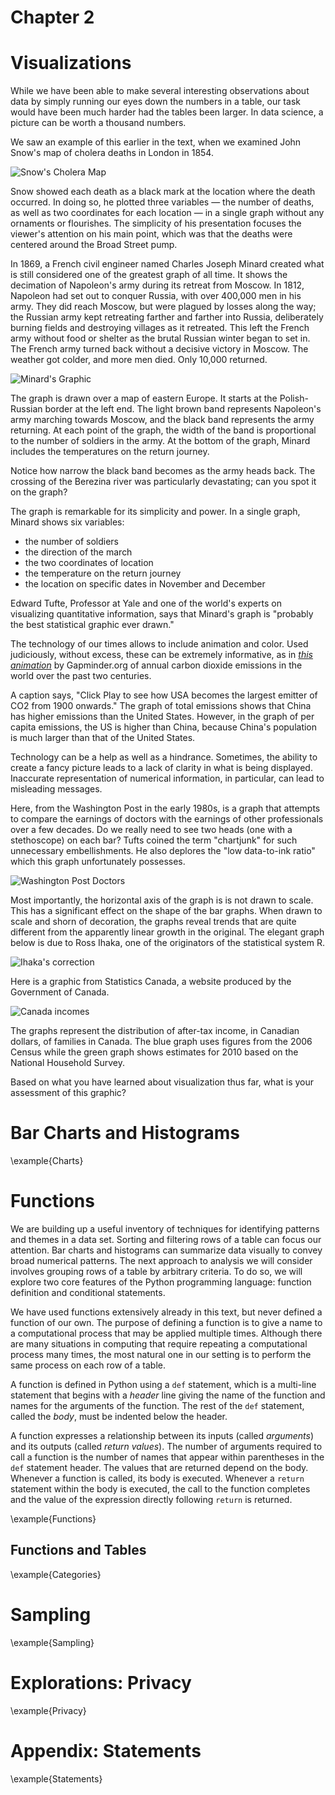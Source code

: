 Chapter 2
=========

Visualizations
==============

While we have been able to make several interesting observations about data by
simply running our eyes down the numbers in a table, our task would have been
much harder had the tables been larger.  In data science, a picture can be
worth a thousand numbers.

We saw an example of this earlier in the text, when we examined John Snow's map
of cholera deaths in London in 1854.

![Snow's Cholera Map](../images/snow_map.jpg)

Snow showed each death as a black mark at the location where the death
occurred. In doing so, he plotted three variables — the number of deaths, as
well as two coordinates for each location — in a single graph without any
ornaments or flourishes. The simplicity of his presentation focuses the
viewer's attention on his main point, which was that the deaths were centered
around the Broad Street pump.

In 1869, a French civil engineer named Charles Joseph Minard created what is
still considered one of the greatest graph of all time. It shows the decimation
of Napoleon's army during its retreat from Moscow. In 1812, Napoleon had set
out to conquer Russia, with over 400,000 men in his army. They did reach
Moscow, but were plagued by losses along the way; the Russian army kept
retreating farther and farther into Russia, deliberately burning fields and
destroying villages as it retreated. This left the French army without food or
shelter as the brutal Russian winter began to set in. The French army turned
back without a decisive victory in Moscow. The weather got colder, and more men
died. Only 10,000 returned.

![Minard's Graphic](../images/minard.png)

The graph is drawn over a map of eastern Europe. It starts at the
Polish-Russian border at the left end. The light brown band represents
Napoleon's army marching towards Moscow, and the black band represents the army
returning. At each point of the graph, the width of the band is proportional to
the number of soldiers in the army. At the bottom of the graph, Minard includes
the temperatures on the return journey.

Notice how narrow the black band becomes as the army heads back. The crossing
of the Berezina river was particularly devastating; can you spot it on the
graph?

The graph is remarkable for its simplicity and power. In a single graph, Minard
shows six variables:

* the number of soldiers
* the direction of the march
* the two coordinates of location
* the temperature on the return journey
* the location on specific dates in November and December

Edward Tufte, Professor at Yale and one of the world's experts on visualizing
quantitative information, says that Minard's graph is "probably the best
statistical graphic ever drawn."

The technology of our times allows to include animation and color. Used
judiciously, without excess, these can be extremely informative, as in [*this
animation*](http://goo.gl/Oe2oqC) by Gapminder.org of annual carbon dioxide
emissions in the world over the past two centuries.

A caption says, "Click Play to see how USA becomes the largest emitter of CO2
from 1900 onwards." The graph of total emissions shows that China has higher
emissions than the United States. However, in the graph of per capita
emissions, the US is higher than China, because China's population is much
larger than that of the United States.

Technology can be a help as well as a hindrance. Sometimes, the ability to
create a fancy picture leads to a lack of clarity in what is being displayed.
Inaccurate representation of numerical information, in particular, can lead to
misleading messages.

Here, from the Washington Post in the early 1980s, is a graph that attempts to
compare the earnings of doctors with the earnings of other professionals over a
few decades. Do we really need to see two heads (one with a stethoscope) on
each bar? Tufts coined the term "chartjunk" for such unnecessary
embellishments. He also deplores the "low data-to-ink ratio" which this graph
unfortunately possesses.

![Washington Post Doctors](../images/post_bad_graph.png)

Most importantly, the horizontal axis of the graph is is not drawn to scale.
This has a significant effect on the shape of the bar graphs. When drawn to
scale and shorn of decoration, the graphs reveal trends that are quite
different from the apparently linear growth in the original. The elegant graph
below is due to Ross Ihaka, one of the originators of the statistical system R.

![Ihaka's correction](../images/ihaka_fixed_post_graph.png)

Here is a graphic from Statistics Canada, a website produced by the Government
of Canada.

![Canada incomes](../images/canada_incomes.png)

The graphs represent the distribution of after-tax income, in Canadian dollars,
of families in Canada. The blue graph uses figures from the 2006 Census while
the green graph shows estimates for 2010 based on the National Household
Survey.

Based on what you have learned about visualization thus far, what is your
assessment of this graphic?

Bar Charts and Histograms
=========================

\example{Charts}

Functions
=========

We are building up a useful inventory of techniques for identifying patterns
and themes in a data set. Sorting and filtering rows of a table can focus our
attention. Bar charts and histograms can summarize data visually to convey
broad numerical patterns. The next approach to analysis we will consider
involves grouping rows of a table by arbitrary criteria. To do so, we will
explore two core features of the Python programming language: function
definition and conditional statements.

We have used functions extensively already in this text, but never defined a
function of our own. The purpose of defining a function is to give a name to a
computational process that may be applied multiple times. Although there are
many situations in computing that require repeating a computational process
many times, the most natural one in our setting is to perform the same process
on each row of a table.

A function is defined in Python using a `def` statement, which is a multi-line
statement that begins with a *header* line giving the name of the function and
names for the arguments of the function. The rest of the `def` statement,
called the *body*, must be indented below the header.

A function expresses a relationship between its inputs (called *arguments*) and
its outputs (called *return values*). The number of arguments required to call
a function is the number of names that appear within parentheses in the `def`
statement header. The values that are returned depend on the body. Whenever a
function is called, its body is executed. Whenever a `return` statement within
the body is executed, the call to the function completes and the value of the
expression directly following `return` is returned.

\example{Functions}

Functions and Tables
--------------------

\example{Categories}

Sampling
========

\example{Sampling}

Explorations: Privacy
=====================

\example{Privacy}

Appendix: Statements
====================

\example{Statements}
